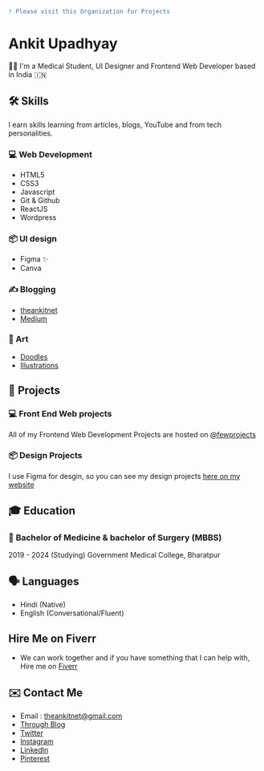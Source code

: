 ```diff
! Please visit this Organization for Projects
```

 # Ankit Upadhyay 

👨‍⚕ I'm a Medical Student, UI Designer and Frontend Web Developer based in India 🇮🇳

## 🛠 Skills 

I earn skills learning from articles, blogs, YouTube and from tech personalities.

### 💻 Web Development

- HTML5
- CSS3
- Javascript
- Git & Github
- ReactJS
- Wordpress

### 📦 UI design

- Figma ✨
- Canva

### ✍️ Blogging

- [theankitnet](https://theankitnet.com/blog)
- [Medium](https://theankitnet.medium.com)

### 🎨 Art

- [Doodles](https://theankitnet.com/doodles/)
- [Illustrations](https://tangramm.netlify.app/)
 
## 💾 Projects

### 💻 Front End Web projects

All of my Frontend Web Development Projects are hosted on [@fewprojects](https://github.com/fewprojects)

### 📦 Design Projects

I use Figma for desgin, so you can see my design projects [here on my website](https://theankitnet.com/projects/)

## 🎓 Education

### 💉 **Bachelor of Medicine & bachelor of Surgery** (MBBS)
2019 - 2024 (Studying)
Government Medical College, Bharatpur

## 🗣 Languages

- Hindi (Native)
- English (Conversational/Fluent)

## Hire Me on Fiverr

- We can work together and if you have something that I can help with, Hire me on [Fiverr](https://www.fiverr.com/d_ankitupadhyay?up_rollout=true)

## ✉️ Contact Me

- Email : theankitnet@gmail.com
- [Through Blog](https://theankitnet.com/contact-me/)
- [Twitter](https://www.twitter.com/iamankitupadhay)
- [Instagram](https://www.instagram.com/thisisankitupadhyay)
- [LinkedIn](https://www.linkedin.com/in/thisisankitupadhyay)
- [Pinterest](https://www.pinterest.ca/theankitnet/)
